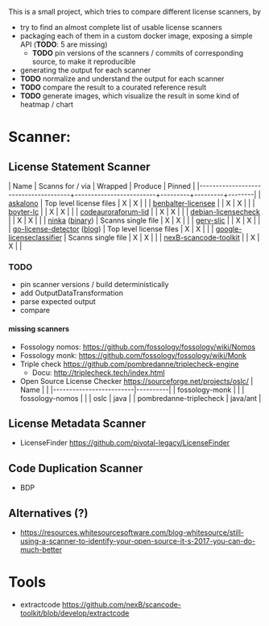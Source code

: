 This is a small project, which tries to compare different license scanners, by
- try to find an almost complete list of usable license scanners
- packaging each of them in a custom docker image, exposing a simple API (**TODO**: 5 are missing)
  - **TODO** pin versions of the scanners / commits of corresponding source, to make it reproducible
- generating the output for each scanner
- **TODO** normalize and understand the output for each scanner
- **TODO** compare the result to a courated reference result
- **TODO** generate images, which visualize the result in some kind of heatmap / chart

# Scanner:

## License Statement Scanner
| Name                                 | Scanns for / via        | Wrapped | Produce | Pinned |
|--------------------------------------+-------------------------+---------+---------+--------|
| [askalono](https://github.com/amzn/askalono)                        | Top level license files | X       | X       |        |
| [benbalter-licensee](https://github.com/benbalter/licensee)              |                         | X       | X       |        |
| [boyter-lc](https://github.com/boyter/lc)                       |                         | X       | X       |        |
| [codeauroraforum-lid](https://github.com/codeauroraforum/lid)             |                         | X       | X       |        |
| [debian-licensecheck](https://manpages.debian.org/jessie/devscripts/licensecheck.1.de.html)             |                         | X       | X       |        |
| [ninka](http://ninka.turingmachine.org) ([binary](http://ninka.turingmachine.org/download/ninka-1.3.tar.bz2))             | Scanns single file      | X       | X       |        |
| [gerv-slic](https://github.com/gerv/slic)                       |                         | X       | X       |        |
| [go-license-detector](https://github.com/src-d/go-license-detector) ([blog](https://blog.sourced.tech/post/gld/)) | Top level license files | X       | X       |        |
| [google-licenseclassifier](https://github.com/google/licenseclassifier)        | Scanns single file      | X       | X       |        |
| [nexB-scancode-toolkit](https://github.com/nexB/scancode-toolkit)           |                         | X       | X       |        |

### TODO
- pin scanner versions / build deterministically
- add OutputDataTransformation
- parse expected output
- compare
#### missing scanners
- Fossology nomos: https://github.com/fossology/fossology/wiki/Nomos
- Fossology monk: https://github.com/fossology/fossology/wiki/Monk
- Triple check https://github.com/pombredanne/triplecheck-engine 
  - Docu: http://triplecheck.tech/index.html
- Open Source License Checker https://sourceforge.net/projects/oslc/
| Name                    |          |
|-------------------------|----------|
| fossology-monk          |          |
| fossology-nomos         |          |
| oslc                    | java     |
| pombredanne-triplecheck | java/ant |

## License Metadata Scanner

- LicenseFinder https://github.com/pivotal-legacy/LicenseFinder

## Code Duplication Scanner
- BDP

## Alternatives (?)
- https://resources.whitesourcesoftware.com/blog-whitesource/still-using-a-scanner-to-identify-your-open-source-it-s-2017-you-can-do-much-better

# Tools
- extractcode https://github.com/nexB/scancode-toolkit/blob/develop/extractcode
